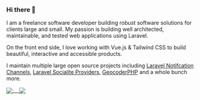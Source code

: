 ### Hi there 👋

I am a freelance software developer building robust software solutions for clients large and small. My passion is building well architected, maintainable, and tested web applications using Laravel.

On the front end side, I love working with Vue.js & Tailwind CSS to build beautiful, interactive and accessible products.

I maintain multiple large open source projects including [Laravel Notifcation Channels](https://laravel-notification-channels.com/), [Laravel Socialite Providers](https://socialiteproviders.com/), [GeocoderPHP](https://geocoder-php.org/) and a whole bunch more.

<a href="https://github.com/atymic">
  <img align="center" src="https://github-readme-stats.vercel.app/api?username=atymic&count_private=true" /> 
</a>
<a href="https://github.com/atymic">
  <img align="center" src="https://github-readme-stats.vercel.app/api/top-langs/?username=atymic" />
</a>
